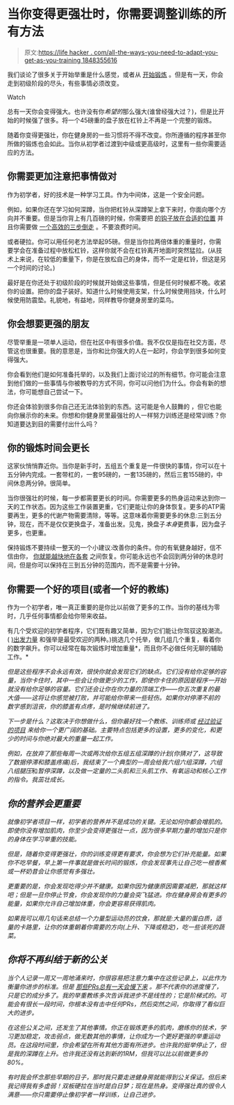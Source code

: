 # 当你变得更强壮时，你需要调整训练的所有方法

> 原文:[https://life hacker . com/all-the-ways-you-need-to-adapt-you-get-as-you-training 1848355616](https://lifehacker.com/all-the-ways-you-need-to-adapt-your-training-as-you-get-1848355616)

我们谈论了很多关于开始举重是什么感觉，或者从 [开始锻炼](https://lifehacker.com/what-to-expect-the-first-time-you-go-to-the-gym-1848315805) 。但是有一天，你会走到初级阶段的尽头，有些事情必须改变。

Watch

总有一天你会变得强大。也许没有你*希望的*那么强大(谁曾经强大过？)，但是比开始的时候强了很多。将一个45磅重的盘子放在杠铃上不再是一个完整的锻炼。

随着你变得更强壮，你在健身房的一些习惯将不得不改变。你所遵循的程序甚至你所做的锻炼也会如此。当你从初学者过渡到中级或更高级时，这里有一些你需要适应的方法。

## 你需要更加注意把事情做对

作为初学者，好的技术是一种学习工具。作为中间体，这是一个安全问题。

例如，如果你还在学习如何深蹲，当你把杠铃从深蹲架上拿下来时，你面向哪个方向并不重要。但是当你背上有几百磅的时候，你需要把 [的钩子放在合适的位置](https://lifehacker.com/are-the-hooks-on-your-squat-rack-too-high-1846668383) 并且你需要做 [一个高效的三步倒走](https://lifehacker.com/which-direction-do-you-face-in-the-squat-rack-1848309954) 。不要浪费时间。

或者硬拉。你可以用任何老方法举起95磅。但是当你拉两倍体重的重量时，你需要学会在准备过程中放松杠铃，这样你就不会在杠铃离开地面时突然猛拉。(从技术上来说，在较低的重量下，你是在放松自己的身体，而不一定是杠铃，但这是另一个时间的讨论。)

最好是在你还处于初级阶段的时候就开始做这些事情，但是任何时候都不晚。收紧你的设置。把你的盘子装好。知道什么时候使用支架，什么时候使用挡块，什么时候使用防震垫。礼貌地，有益地，同样教导你健身房里的菜鸟。

## 你会想要更强的朋友

尽管举重是一项单人运动，但在社区中有很多价值。我不仅仅是指在社交方面，尽管这也很重要。我的意思是，当你和比你强大的人在一起时，你会学到很多如何变得强大。

你会看到他们是如何准备托举的，以及我们上面讨论过的所有细节。你可能会注意到他们做的一些事情与你被教导的方式不同，你可以问他们为什么。你会有新的想法，你可能想自己尝试一下。

你还会体验到很多你自己还无法体验到的东西。这可能是令人鼓舞的 ，但它也能向你展示你的未来。你想和你健身房里最强壮的人一样努力训练还是经常训练？你知道要达到目的需要付出什么吗？

## 你的锻炼时间会更长

这家伙悄悄靠近你。当你是新手时，五组五个重复是一件很快的事情，你可以在十五分钟内完成。一套带杠的，一套95磅的，一套135磅的，然后三套155磅的，中间休息两分钟。很简单。

当你很强壮的时候，每一步都需要更长的时间。你需要更多的热身运动来达到你一天的工作状态。因为这些工作装置更重，它们更能让你的身体恢复。更多的ATP需要再生，更多的代谢产物需要清除，等等。这意味着你需要更多的休息:三到五分钟，现在，而不是仅仅更换盘子，准备出发。见鬼，换盘子*本身*更费事，因为盘子更多，也更重。

保持锻炼不要持续一整天的一个小建议:改善你的条件。你的有氧健身越好，信不信由你， [你就能越快地在各套](https://www.strongerbyscience.com/avoiding-cardio-could-be-holding-you-back/) 之间恢复。你可能永远也不会回到两分钟的休息时间，但是你可以保持在三到五分钟的范围内，而不是需要十分钟。

## 你需要一个好的项目(或者一个好的教练)

作为一个初学者，唯一真正重要的是你比以前做了更多的工作。当你的基线为零时，几乎任何事情都会给你带来收益。

有几个受欢迎的初学者程序，它们既有趣又简单，因为它们能让你驾驭这股潮流。( [)出发力量](https://lifehacker.com/starting-strength-is-an-awesome-weight-training-program-1790689993) 和强举是最受欢迎的两种。)挑选几个托举，做几组几个重复，看着你的数字飙升。你可以经常在每次锻炼时增加重量*，而且你不必做任何无聊的辅助工作。*

*但是这些程序不会永远有效，很快你就会发现它们的缺点。它们没有给你足够的容量，当你卡住时，其中一些会让你做更少的工作，即使你卡住的原因是程序一开始就没有给你足够的容量。它们还会让你在你力量的顶端工作——你五次重复的最大值——这将让你感觉被打败，并可能给你带来一些轻伤。如果你对停滞不前的数字感到沮丧，你的膝盖有点疼，是时候继续前进了。*

*下一步是什么？这取决于你想做什么，但你最好找一个教练、训练师或 [经过验证的项目](https://lifehacker.com/why-you-need-a-lifting-program-1847476779) 来给你一个更广阔的基础。主要特点包括更多的设置，更多的变化，和更少的时间与你绝对最大的重量一起工作。*

*例如，在放弃了那些每周一次或两次给你五组五组深蹲的计划(你猜对了，这导致了数据停滞和膝盖疼痛)后，我结束了一个典型的一周会给我六组六组深蹲，六组八组腿压*和*暂停深蹲，以及做一定量的二头肌和三头肌工作、有氧运动和核心工作的指令。我茁壮成长。*

## *你的营养会更重要*

*就像初学者项目一样，初学者的营养并不是成功的关键。无论如何你都会增肌的。即使你没有增加肌肉，你至少会变得更强壮一点，因为很多早期力量的增加只是你的身体在学习举重的技能。*

*但是，随着你变得更强壮，你的训练变得更有要求，你会想为它们补充能量。如果你不吃早餐，早上第一件事就是做长时间的锻炼，你会发现事先让自己吃一根香蕉或一杯奶昔会让你感觉有多强壮。*

*更重要的是，你会发现吃得少并不健康。如果你因为健康原因需要减肥，那就这样吧；但是一旦你停止节食，你会发现你的力量会突飞猛进。你在健身房会有更多的能量，如果你允许自己增加体重，你会更容易获得肌肉。*

*如果我可以用几句话来总结一个力量型运动员的饮食，那就是:大量的蛋白质，适量的卡路里，让你的体重朝着你需要的方向(上升、下降或稳定)，吃一些该死的蔬菜。*

## *你将不再纠结于新的公关*

*当个人记录一周又一周地涌来时，你很容易把注意力集中在这些记录上，以此作为衡量你进步的标准。但是 [那些PRs总有一天会慢下来](https://lifehacker.com/when-can-you-expect-a-personal-record-in-the-gym-1846765539) 。那不代表你的进度慢了，只是它的成分多了。我的举重教练多次告诉我进步不是线性的；它是阶梯式的。可能会有很长一段时间，你根本没有击中任何PRs，然后突然之间，你取得了看似巨大的进步。*

*在这些公关之间，还发生了其他事情。你正在锻炼更多的肌肉，磨练你的技术，学习更加稳定，攻击弱点，做无数其他的事情，让你成为一个更好更强的举重运动员。在这段时间里，你会希望在所有其他方面有所进步。也许我的挺举停止了，但是我的深蹲在上升。也许我还没有达到新的1RM，但我可以比以前做更多的80%。*

*有时我会怀念那些早期的日子，那时我只要走进健身房就能得到公关保证。但后来我记得我有多虚弱！双板硬拉在当时是白日梦；现在是热身。变得强壮真的很令人满意——你只需要停止像初学者一样训练，让自己进步。*